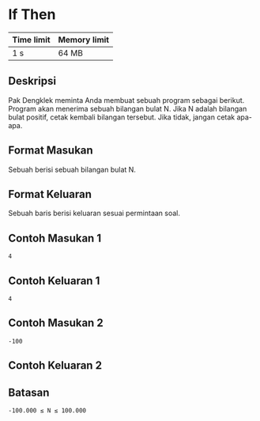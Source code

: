 # If Then

Time limit | Memory limit
---------- | ------------
1 s | 64 MB

## Deskripsi
Pak Dengklek meminta Anda membuat sebuah program sebagai berikut. Program akan menerima sebuah bilangan bulat N. Jika N adalah bilangan bulat positif, cetak kembali bilangan tersebut. Jika tidak, jangan cetak apa-apa.

## Format Masukan
Sebuah berisi sebuah bilangan bulat N.

## Format Keluaran
Sebuah baris berisi keluaran sesuai permintaan soal.

## Contoh Masukan 1
    4
## Contoh Keluaran 1
    4
## Contoh Masukan 2
    -100
## Contoh Keluaran 2


## Batasan
    -100.000 ≤ N ≤ 100.000